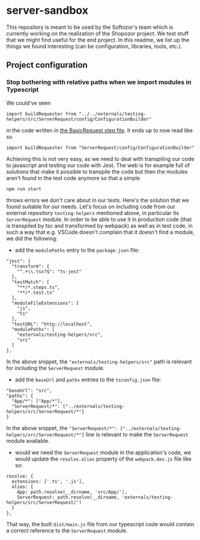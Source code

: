 # server-sandbox
This repository is meant to be used by the Softozor's team which is currently working on the realization of the Shopozor project. We test stuff that we might find useful for the end project. In this readme, we list up the things we found interesting (can be configuration, libraries, tools, etc.).

## Project configuration

### Stop bothering with relative paths when we import modules in Typescript

We could've seen 

```
import buildRequester from "../../externals/testing-helpers/src/ServerRequest/config/ConfigurationBuilder"
```

in the code written in [the BasicRequest step file](https://github.com/zadigus/server-sandbox/blob/master/spec/steps/BasicRequest.steps.ts). It ends up to now read like so

```
import buildRequester from "ServerRequest/config/ConfigurationBuilder"
```

Achieving this is not very easy, as we need to deal with transpiling our code to javascript and testing our code with Jest. The web is for example full of solutions that make it possible to transpile the code but then the modules aren't found in the test code anymore so that a simple 

```
npm run start
```

throws errors we don't care about in our tests. Here's the solution that we found suitable for our needs. Let's focus on including code from our external repository `testing-helpers` mentioned above, in particular its `ServerRequest` module. In order to be able to use it in production code (that is transpiled by tsc and transformed by webpack) as well as in test code, in such a way that e.g. VSCode doesn't complain that it doesn't find a module, we did the following:

* add the `modulePaths` entry to the `package.json` file: 

```
"jest": {
  "transform": {
    "^.+\\.tsx?$": "ts-jest"
  },
  "testMatch": [
    "**/*.steps.ts",
    "**/*.test.ts"
  ],
  "moduleFileExtensions": [
    "js",
    "ts"
  ],
  "testURL": "http://localhost",
  "modulePaths": [
    "externals/testing-helpers/src",
    "src"
  ]
},
```

In the above snippet, the `"externals/testing-helpers/src"` path is relevant for including the `ServerRequest` module. 

* add the `baseUrl` and `paths` entries to the `tsconfig.json` file:

```
"baseUrl": "src",
"paths": {
  "App/*": ["App/*"],
  "ServerRequest/*": ["../externals/testing-helpers/src/ServerRequest/*"]
}
```

In the above snippet, the `"ServerRequest/*": ["../externals/testing-helpers/src/ServerRequest/*"]` line is relevant to make the `ServerRequest` module available.

* would we need the `ServerRequest` module in the application's code, we would update the `resolve.alias` property of the `webpack.dev.js` file like so:

```
resolve: {
  extensions: ['.ts', '.js'],
  alias: {
    App: path.resolve(__dirname, 'src/App/'),
    ServerRequest: path.resolve(__dirname, 'externals/testing-helpers/src/ServerRequest/')
  }
},
```

That way, the built `dist/main.js` file from our typescript code would contain a correct reference to the `ServerRequest` module. 
